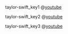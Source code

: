 taylor-swift_key1
@[youtube](WOKOiZo5zAQ)

taylor-swift_key2
@[youtube](VtTRcWXSBwc)

taylor-swift_key3
@[youtube](qwGwj5IpWuo)